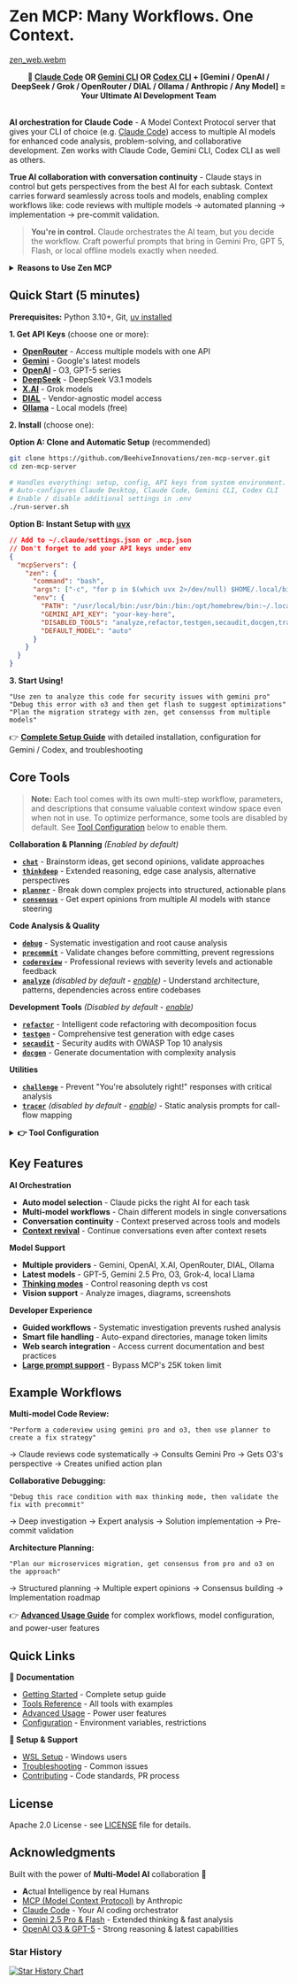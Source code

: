 # Zen MCP: Many Workflows. One Context.

[zen_web.webm](https://github.com/user-attachments/assets/851e3911-7f06-47c0-a4ab-a2601236697c)

<div align="center">
  <b>🤖 <a href="https://www.anthropic.com/claude-code">Claude Code</a> OR <a href="https://github.com/google-gemini/gemini-cli">Gemini CLI</a> OR <a href="https://github.com/openai/codex">Codex CLI</a> + [Gemini / OpenAI / DeepSeek / Grok / OpenRouter / DIAL / Ollama / Anthropic / Any Model] = Your Ultimate AI Development Team</b>
</div>

<br/>

**AI orchestration for Claude Code** - A Model Context Protocol server that gives your CLI of choice (e.g. [Claude Code](https://www.anthropic.com/claude-code)) access to multiple AI models for enhanced code analysis, problem-solving, and collaborative development. Zen
works with Claude Code, Gemini CLI, Codex CLI as well as others.

**True AI collaboration with conversation continuity** - Claude stays in control but gets perspectives from the best AI for each subtask. Context carries forward seamlessly across tools and models, enabling complex workflows like: code reviews with multiple models → automated planning → implementation → pre-commit validation.

> **You're in control.** Claude orchestrates the AI team, but you decide the workflow. Craft powerful prompts that bring in Gemini Pro, GPT 5, Flash, or local offline models exactly when needed.

<details>
<summary><b>Reasons to Use Zen MCP</b></summary>

1. **Multi-Model Orchestration** - Claude coordinates with Gemini Pro, O3, GPT-5, and 50+ other models to get the best analysis for each task

2. **Context Revival Magic** - Even after Claude's context resets, continue conversations seamlessly by having other models "remind" Claude of the discussion

3. **Guided Workflows** - Enforces systematic investigation phases that prevent rushed analysis and ensure thorough code examination

4. **Extended Context Windows** - Break Claude's limits by delegating to Gemini (1M tokens) or O3 (200K tokens) for massive codebases

5. **True Conversation Continuity** - Full context flows across tools and models - Gemini remembers what O3 said 10 steps ago

6. **Model-Specific Strengths** - Extended thinking with Gemini Pro, blazing speed with Flash, strong reasoning with O3, privacy with local Ollama

7. **Professional Code Reviews** - Multi-pass analysis with severity levels, actionable feedback, and consensus from multiple AI experts

8. **Smart Debugging Assistant** - Systematic root cause analysis with hypothesis tracking and confidence levels

9. **Automatic Model Selection** - Claude intelligently picks the right model for each subtask (or you can specify)

10. **Vision Capabilities** - Analyze screenshots, diagrams, and visual content with vision-enabled models

11. **Local Model Support** - Run Llama, Mistral, or other models locally for complete privacy and zero API costs

12. **Bypass MCP Token Limits** - Automatically works around MCP's 25K limit for large prompts and responses

**The Killer Feature:** When Claude's context resets, just ask to "continue with O3" - the other model's response magically revives Claude's understanding without re-ingesting documents!

#### Example: Multi-Model Code Review Workflow

1. `Perform a codereview using gemini pro and o3 and use planner to generate a detailed plan, implement the fixes and do a final precommit check by continuing from the previous codereview`
2. This triggers a [`codereview`](docs/tools/codereview.md) workflow where Claude walks the code, looking for all kinds of issues
3. After multiple passes, collects relevant code and makes note of issues along the way
4. Maintains a `confidence` level between `exploring`, `low`, `medium`, `high` and `certain` to track how confidently it's been able to find and identify issues
5. Generates a detailed list of critical -> low issues
6. Shares the relevant files, findings, etc with **Gemini Pro** to perform a deep dive for a second [`codereview`](docs/tools/codereview.md)
7. Comes back with a response and next does the same with o3, adding to the prompt if a new discovery comes to light
8. When done, Claude takes in all the feedback and combines a single list of all critical -> low issues, including good patterns in your code. The final list includes new findings or revisions in case Claude misunderstood or missed something crucial and one of the other models pointed this out
9. It then uses the [`planner`](docs/tools/planner.md) workflow to break the work down into simpler steps if a major refactor is required
10. Claude then performs the actual work of fixing highlighted issues
11. When done, Claude returns to Gemini Pro for a [`precommit`](docs/tools/precommit.md) review

All within a single conversation thread! Gemini Pro in step 11 _knows_ what was recommended by O3 in step 7! Taking that context
and review into consideration to aid with its final pre-commit review.

**Think of it as Claude Code _for_ Claude Code.** This MCP isn't magic. It's just **super-glue**.

> **Remember:** Claude stays in full control — but **YOU** call the shots.
> Zen is designed to have Claude engage other models only when needed — and to follow through with meaningful back-and-forth.
> **You're** the one who crafts the powerful prompt that makes Claude bring in Gemini, Flash, O3 — or fly solo.
> You're the guide. The prompter. The puppeteer.
> #### You are the AI - **Actually Intelligent**.

#### Recommended AI Stack

For best results, use Claude Code with:
- **Opus 4.1** - All agentic work and orchestration
- **Gemini 2.5 Pro** - Deep thinking, code reviews, debugging, pre-commit analysis

</details>

## Quick Start (5 minutes)

**Prerequisites:** Python 3.10+, Git, [uv installed](https://docs.astral.sh/uv/getting-started/installation/)

**1. Get API Keys** (choose one or more):
- **[OpenRouter](https://openrouter.ai/)** - Access multiple models with one API
- **[Gemini](https://makersuite.google.com/app/apikey)** - Google's latest models
- **[OpenAI](https://platform.openai.com/api-keys)** - O3, GPT-5 series
- **[DeepSeek](https://platform.deepseek.com/)** - DeepSeek V3.1 models
- **[X.AI](https://console.x.ai/)** - Grok models
- **[DIAL](https://dialx.ai/)** - Vendor-agnostic model access
- **[Ollama](https://ollama.ai/)** - Local models (free)

**2. Install** (choose one):

**Option A: Clone and Automatic Setup** (recommended)
```bash
git clone https://github.com/BeehiveInnovations/zen-mcp-server.git
cd zen-mcp-server

# Handles everything: setup, config, API keys from system environment. 
# Auto-configures Claude Desktop, Claude Code, Gemini CLI, Codex CLI
# Enable / disable additional settings in .env
./run-server.sh  
```

**Option B: Instant Setup with [uvx](https://docs.astral.sh/uv/getting-started/installation/)**
```json
// Add to ~/.claude/settings.json or .mcp.json
// Don't forget to add your API keys under env
{
  "mcpServers": {
    "zen": {
      "command": "bash",
      "args": ["-c", "for p in $(which uvx 2>/dev/null) $HOME/.local/bin/uvx /opt/homebrew/bin/uvx /usr/local/bin/uvx uvx; do [ -x \"$p\" ] && exec \"$p\" --from git+https://github.com/BeehiveInnovations/zen-mcp-server.git zen-mcp-server; done; echo 'uvx not found' >&2; exit 1"],
      "env": {
        "PATH": "/usr/local/bin:/usr/bin:/bin:/opt/homebrew/bin:~/.local/bin",
        "GEMINI_API_KEY": "your-key-here",
        "DISABLED_TOOLS": "analyze,refactor,testgen,secaudit,docgen,tracer",
        "DEFAULT_MODEL": "auto"
      }
    }
  }
}
```

**3. Start Using!**
```
"Use zen to analyze this code for security issues with gemini pro"
"Debug this error with o3 and then get flash to suggest optimizations"
"Plan the migration strategy with zen, get consensus from multiple models"
```

👉 **[Complete Setup Guide](docs/getting-started.md)** with detailed installation, configuration for Gemini / Codex, and troubleshooting

## Core Tools

> **Note:** Each tool comes with its own multi-step workflow, parameters, and descriptions that consume valuable context window space even when not in use. To optimize performance, some tools are disabled by default. See [Tool Configuration](#tool-configuration) below to enable them.

**Collaboration & Planning** *(Enabled by default)*
- **[`chat`](docs/tools/chat.md)** - Brainstorm ideas, get second opinions, validate approaches
- **[`thinkdeep`](docs/tools/thinkdeep.md)** - Extended reasoning, edge case analysis, alternative perspectives
- **[`planner`](docs/tools/planner.md)** - Break down complex projects into structured, actionable plans
- **[`consensus`](docs/tools/consensus.md)** - Get expert opinions from multiple AI models with stance steering

**Code Analysis & Quality**
- **[`debug`](docs/tools/debug.md)** - Systematic investigation and root cause analysis
- **[`precommit`](docs/tools/precommit.md)** - Validate changes before committing, prevent regressions
- **[`codereview`](docs/tools/codereview.md)** - Professional reviews with severity levels and actionable feedback
- **[`analyze`](docs/tools/analyze.md)** *(disabled by default - [enable](#tool-configuration))* - Understand architecture, patterns, dependencies across entire codebases

**Development Tools** *(Disabled by default - [enable](#tool-configuration))*
- **[`refactor`](docs/tools/refactor.md)** - Intelligent code refactoring with decomposition focus
- **[`testgen`](docs/tools/testgen.md)** - Comprehensive test generation with edge cases
- **[`secaudit`](docs/tools/secaudit.md)** - Security audits with OWASP Top 10 analysis
- **[`docgen`](docs/tools/docgen.md)** - Generate documentation with complexity analysis

**Utilities**
- **[`challenge`](docs/tools/challenge.md)** - Prevent "You're absolutely right!" responses with critical analysis
- **[`tracer`](docs/tools/tracer.md)** *(disabled by default - [enable](#tool-configuration))* - Static analysis prompts for call-flow mapping

<details>
<summary><b id="tool-configuration">👉 Tool Configuration</b></summary>

### Default Configuration

To optimize context window usage, only essential tools are enabled by default:

**Enabled by default:**
- `chat`, `thinkdeep`, `planner`, `consensus` - Core collaboration tools
- `codereview`, `precommit`, `debug` - Essential code quality tools
- `challenge` - Critical thinking utility

**Disabled by default:**
- `analyze`, `refactor`, `testgen`, `secaudit`, `docgen`, `tracer`

### Enabling Additional Tools

To enable additional tools, remove them from the `DISABLED_TOOLS` list:

**Option 1: Edit your .env file**
```bash
# Default configuration (from .env.example)
DISABLED_TOOLS=analyze,refactor,testgen,secaudit,docgen,tracer

# To enable specific tools, remove them from the list
# Example: Enable analyze tool
DISABLED_TOOLS=refactor,testgen,secaudit,docgen,tracer

# To enable ALL tools
DISABLED_TOOLS=
```

**Option 2: Configure in MCP settings**
```json
// In ~/.claude/settings.json or .mcp.json
{
  "mcpServers": {
    "zen": {
      "env": {
        // Tool configuration
        "DISABLED_TOOLS": "refactor,testgen,secaudit,docgen,tracer",
        "DEFAULT_MODEL": "pro",
        "DEFAULT_THINKING_MODE_THINKDEEP": "high",
        
        // API configuration
        "GEMINI_API_KEY": "your-gemini-key",
        "OPENAI_API_KEY": "your-openai-key",
        "DEEPSEEK_API_KEY": "your-deepseek-key",
        "DEEPSEEK_BASE_URL": "https://api.deepseek.com",  // Optional custom endpoint
        "OPENROUTER_API_KEY": "your-openrouter-key",
        
        // Logging and performance
        "LOG_LEVEL": "INFO",
        "CONVERSATION_TIMEOUT_HOURS": "6",
        "MAX_CONVERSATION_TURNS": "50"
      }
    }
  }
}
```

**Option 3: Enable all tools**
```json
// Remove or empty the DISABLED_TOOLS to enable everything
{
  "mcpServers": {
    "zen": {
      "env": {
        "DISABLED_TOOLS": ""
      }
    }
  }
}
```

**Note:** 
- Essential tools (`version`, `listmodels`) cannot be disabled
- After changing tool configuration, restart your Claude session for changes to take effect
- Each tool adds to context window usage, so only enable what you need

</details>

## Key Features

**AI Orchestration**
- **Auto model selection** - Claude picks the right AI for each task
- **Multi-model workflows** - Chain different models in single conversations
- **Conversation continuity** - Context preserved across tools and models
- **[Context revival](docs/context-revival.md)** - Continue conversations even after context resets

**Model Support**
- **Multiple providers** - Gemini, OpenAI, X.AI, OpenRouter, DIAL, Ollama
- **Latest models** - GPT-5, Gemini 2.5 Pro, O3, Grok-4, local Llama
- **[Thinking modes](docs/advanced-usage.md#thinking-modes)** - Control reasoning depth vs cost
- **Vision support** - Analyze images, diagrams, screenshots

**Developer Experience**
- **Guided workflows** - Systematic investigation prevents rushed analysis
- **Smart file handling** - Auto-expand directories, manage token limits
- **Web search integration** - Access current documentation and best practices
- **[Large prompt support](docs/advanced-usage.md#working-with-large-prompts)** - Bypass MCP's 25K token limit

## Example Workflows

**Multi-model Code Review:**
```
"Perform a codereview using gemini pro and o3, then use planner to create a fix strategy"
```
→ Claude reviews code systematically → Consults Gemini Pro → Gets O3's perspective → Creates unified action plan

**Collaborative Debugging:**
```
"Debug this race condition with max thinking mode, then validate the fix with precommit"
```
→ Deep investigation → Expert analysis → Solution implementation → Pre-commit validation

**Architecture Planning:**
```
"Plan our microservices migration, get consensus from pro and o3 on the approach"
```
→ Structured planning → Multiple expert opinions → Consensus building → Implementation roadmap

👉 **[Advanced Usage Guide](docs/advanced-usage.md)** for complex workflows, model configuration, and power-user features

## Quick Links

**📖 Documentation**
- [Getting Started](docs/getting-started.md) - Complete setup guide
- [Tools Reference](docs/tools/) - All tools with examples
- [Advanced Usage](docs/advanced-usage.md) - Power user features
- [Configuration](docs/configuration.md) - Environment variables, restrictions

**🔧 Setup & Support**
- [WSL Setup](docs/wsl-setup.md) - Windows users
- [Troubleshooting](docs/troubleshooting.md) - Common issues
- [Contributing](docs/contributions.md) - Code standards, PR process

## License

Apache 2.0 License - see [LICENSE](LICENSE) file for details.

## Acknowledgments

Built with the power of **Multi-Model AI** collaboration 🤝
- **A**ctual **I**ntelligence by real Humans
- [MCP (Model Context Protocol)](https://modelcontextprotocol.com) by Anthropic
- [Claude Code](https://claude.ai/code) - Your AI coding orchestrator
- [Gemini 2.5 Pro & Flash](https://ai.google.dev/) - Extended thinking & fast analysis
- [OpenAI O3 & GPT-5](https://openai.com/) - Strong reasoning & latest capabilities

### Star History

[![Star History Chart](https://api.star-history.com/svg?repos=BeehiveInnovations/zen-mcp-server&type=Date)](https://www.star-history.com/#BeehiveInnovations/zen-mcp-server&Date)

